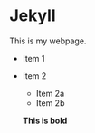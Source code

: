 # Jekyll


This is my webpage. 

* Item 1
* Item 2
  * Item 2a
  * Item 2b
  
  
  __This is bold__
